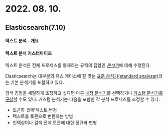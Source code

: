 # 2022. 08. 10.

## Elasticsearch(7.10)

#### 텍스트 분석 - 개요

#### 텍스트 분석 커스터마이즈

텍스트 분석은 전체 프로세스를 통제하는 규칙의 집합인 [*분석기*][analyzer]에 의해 수행된다.

Elasticsearch는 대부분의 유스 케이스에 잘 맞는 [표준 분석기(standard analyzer)][standard-analyzer]라는 기본 분석기를 포함하고 있다.

검색 경험을 세밀하게 조정하고 싶다면 다른 [내장 분석기][builtin-analyzer]를 선택하거나 [커스텀 분석기를 구성][custom-analyzer]할 수도 있다. 커스텀 분석기는 다음을 포함한 각 분석 프로세스를 조정할 수 있다:

* 토큰화 *전에* 텍스트 변경
* 텍스트를 토큰으로 변환하는 방법
* 인덱싱이나 검색 전에 토큰에 대한 정규화 변형



[analyzer]: https://www.elastic.co/guide/en/elasticsearch/reference/7.10/analyzer-anatomy.html
[standard-analyzer]: https://www.elastic.co/guide/en/elasticsearch/reference/7.10/analysis-standard-analyzer.html
[builtin-analyzer]: https://www.elastic.co/guide/en/elasticsearch/reference/7.10/analysis-analyzers.html
[custom-analyzer]: https://www.elastic.co/guide/en/elasticsearch/reference/7.10/analysis-custom-analyzer.html